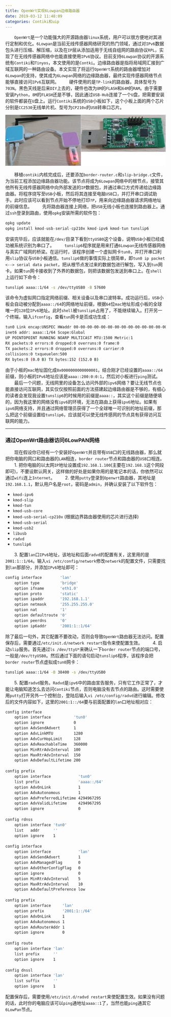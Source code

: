 ```yaml
---
title: OpenWrt实现6Lowpan边缘路由器
date: 2019-03-12 11:48:09
categories: Contiki和uip
---
```

&emsp;&emsp;`OpenWrt`是一个功能强大的开源路由器`linux`系统，用户可以很方便地对其进行定制和优化。`6Lowpan`是当前无线传感器网络研究的热门领域，通过对`IPv6`数据包头进行压缩、解压缩，以及在`IP`层从添加适用于无线自组网的路由协议`RPL`，实现了在无线传感器网络中也能直接使用`IPv6`协议。目前支持`6Lowpan`协议的开源系统有`Contiki`和`Tinyos`，本文使用的是`Contki`。边缘路由器是指将局域网汇接到广域互联网的一种路由设备。本文实现了将运行`OpenWrt`系统的路由器增加对`6Lowpan`的支持，使其成为`6Lowpan`网络的边缘路由器，最终实现传感器网络节点能够直接访问`IPv6`互联网。
&emsp;&emsp;硬件使用的是`TP-link`的路由器，具体型号为`703N`。黑色天线是后来`DIY`上去的，硬件也改为`8M`的`FLASH`和`64M`的`RAM`。由于需要安装`Python`，`8M`的`FLASH`还是不够，因此通过`USB-Hub`连接了一个`U`盘，把需要安装的软件都装在`U`盘上。运行`Contiki`系统的`USB`小板如下，这个小板上面的两个芯片分别是`CC2530`无线单片机、型号为`CP210x`的`USB`转串口芯片。

<img src="./OpenWrt实现6Lowpan边缘路由器/1.png">

&emsp;&emsp;移植`contiki`内核完成后，还要添加`border-router.c`和`slip-bridge.c`文件，为当前工程添加边缘路由器功能。该节点将成为`6Lowpan`网络中的根节点，接管其他所有无线传感器网络中向外部发送的`IP`数据包，并通过串口方式传递给边缘路由器。将程序烧写至`USB`小板，然后将其连接至电脑`USB`口，并打开串口调试助手。此时应该可以看到节点开始不停地打印`?P`，用来向边缘路由器请求网络地址的前缀信息。
&emsp;&emsp;先将路由器连接上网络，把`USB`无线小板也连接到路由器上。通过`ssh`登录到路由，使用`opkg`安装所需的软件包：

``` cpp
opkg update
opkg install kmod-usb-serial-cp210x kmod-ipv6 kmod-tun tunslip6
```

安装完毕后，应该就能在`/dev/`目录下看到`ttyUSB0`这个设备，说明`USB`小板已经成功被系统识别为串口了。
&emsp;&emsp;`tunslip6`程序就是用来打通`6Lowpan`无线传感器网络与真实广域网的桥梁。在运行时，该程序创建一个虚拟网卡`tun0`，并打开串口利用`slip`协议与`USB`小板通信。`tunslip6`做的事情实际上很简单，即`tun0 ip packet <--> serial data packet`，把从根节点发过来的数据包进行解包，写入到`tun`网卡。如果`tun`网卡接收到了外界的数据包，则把该数据包发送到串口上。在`shell`上运行如下命令：

``` bash
tunslip6 aaaa::1/64 -s /dev/ttyUSB0 -B 57600
```

该命令为虚拟网口指定网络前缀、相关设备以及串口波特率。成功运行后，`USB`小板会自动被分配到`aaaa::/64`的网络地址前缀，根据`64`位`mac`地址形成小板的全球唯一的`128`位`IPv6`地址。此时`shell`被`tunslip6`占用了，不能继续输入。打开另一个终端，输入`ifconfig`，查看`tun`网卡是否成功生成：

``` bash
tun0 Link encap:UNSPEC HWaddr 00-00-00-00-00-00-00-00-00-00-00-00-00-00-00-00
inet6 addr: aaaa::1/64 Scope:Global
UP POINTOPOINT RUNNING NOARP MULTICAST MTU:1500 Metric:1
RX packets:0 errors:0 dropped:0 overruns:0 frame:0
TX packets:2 errors:0 dropped:0 overruns:0 carrier:0
collisions:0 txqueuelen:500
RX bytes:0 (0.0 B) TX bytes:152 (152.0 B)
```

由于小板的`mac`地址固化成`0x0000000000000001`，结合刚才已经设置的`aaaa::/64`前缀，则小板的`IPv6`地址应该是`aaaa::200:0:0:1`，然后对小板进行`ping`测试。
&emsp;&emsp;最后一个问题，无线网里的设备怎么访问外部的`ipv6`网络？要让无线节点也能直接访问互联网，其实仅仅按照前面的方法搭建起边缘路由器是不够的，有细心的读者会发现我设置`tunslip6`的时候用的前缀是`aaaa::`，其实这个前缀是随便填的，因为我这里的网络没有`ipv6`的环境，无法在路由上获得`ipv6`地址。如果有`ipv6`网络支持，并且通过网络管理员获得了一个全球唯一可识别的地址前缀，那么把这个前缀设置给`tunslip6`，应该就可以使无线传感网的节点具有获得访问互联网的能力。

---

### 通过OpenWrt路由器访问6LowPAN网络

&emsp;&emsp;现在假设你已经有一个安装好`OpenWrt`并且带有`USB`口的无线路由器，那么就把你电脑的网口和路由器的`LAN`相连，`border router`节点和路由器的`USB`口相连。
&emsp;&emsp;1. 把你电脑的以太网`IP`地址设置成`192.168.1.100`(主要在`192.168.1`这个网段即可)，不要设默认网关，这样做的好处是如果你用的是笔记本的话，你依然可以通过`wifi`连上`Internet`。
&emsp;&emsp;2. 使用`putty`登录到`Openwrt`路由器，其地址是`192.168.1.1`，默认用户名是`root`，密码是`admin`，并确认安装了以下软件包：

- `kmod-ipv6`
- `kmod-slip`
- `kmod-tun`
- `kmod-usb-core`
- `kmod-usb-serial-cp210x` (根据边界路由器使用的芯片进行选择)
- `kmod-usb-serial`
- `kmod-usb2`
- `libusb`
- `radvd`
- `tunslip6`

&emsp;&emsp;3. 配置`lan`口`IPv6`地址，该地址和后面`radvd`的配置有关，这里用的是`2001:1::1/64`。输入`vi /etc/config/network`修改`network`的配置文件，只需要找到`lan`那部分，并添加`IPv6`地址即可：

``` makefile
config interface        'lan'
    option type         'bridge'
    option ifname       'eth1.0'
    option proto        'static'
    option ipaddr       '192.168.1.1'
    option netmask      '255.255.255.0'
    option nat          '1'
    option defaultroute '0'
    option peerdns      '0'
    option ip6addr      '2001:1::1/64'
```

除了最后一句外，其它配置不要改动，否则会导致`OpenWrt`路由器无法访问。配置保存后，需要通过`/etc/init.d/network restart`指令来使配置生效。
&emsp;&emsp;4. 启动`slip`服务。首先通过`ls /dev/ttyU*`来确认一下`border router`节点的端口号，一般是`/dev/ttyUSB0`。然后通过下面的语句启动`tunslip6`程序，该程序会把`border router`节点虚拟成`tun0`网卡：

``` bash
tunslip6 aaaa::1/64 -B 38400 -s /dev/ttyUSB0
```

&emsp;&emsp;5. 配置`radvd`服务。`Radvd`是`ipv6`中的路由宣告服务，只有它工作正常了，才能让电脑知道怎么去访问`Contiki`节点，否则电脑没有去节点的路由。这时需要使用`putty`打开另外一个控制台，登陆后输入`vi /etc/config/radvd`进行编辑。修改后的文件内容如下，这里的`2001:1::/64`要与前面配置的`lan`口地址相对应：

``` makefile
config interface
    option interface          'tun0'
    option ignore             0
    option AdvSendAdvert      1
    option AdvLinkMTU         1280
    option AdvCurHopLimit     128
    option AdvReachableTime   360000
    option MinRtrAdvInterval  100
    option MaxRtrAdvInterval  150
    option AdvDefaultLifetime 200
​
config prefix
    option interface            'tun0'
    list prefix                 'aaaa::/64'
    option AdvOnLink            1
    option AdvAutonomous        1
    option AdvPreferredLifetime 4294967295
    option AdvValidLifetime     4294967295
    option ignore               0
​
config rdnss
    option interface 'tun0'
    list   addr      ''
    option ignore    1
​
config interface
    option interface            'lan'
    option AdvSendAdvert        1
    option AdvManagedFlag       0
    option AdvOtherConfigFlag   0
    option ignore               0
    option MinRtrAdvInterval    5
    option MaxRtrAdvInterval    10
    option AdvDefaultPreference low
​
config prefix
    option interface     'lan'
    option prefix        '2001:1::/64'
    option AdvOnLink     1
    option AdvAutonomous 1
    option AdvRouterAddr 1
    option ignore        0
​
config route
    option interface 'lan'
    list prefix      ''
    option ignore    1
​
config dnssl
    option interface 'lan'
    list suffix      ''
    option ignore    1
```

配置保存后，需要使用`/etc/init.d/radvd restart`来使配置生效。如果没有问题的话，此时你的电脑应该可以`ping`通地址`aaaa::1`了，当然也能`ping`通其它`6LowPan`节点。